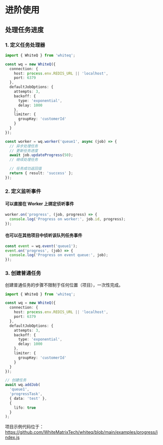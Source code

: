 # 进阶使用

## 处理任务进度

### 1. 定义任务处理器

```ts
import { WhiteQ } from 'whiteq';

const wq = new WhiteQ({
  connection: {
    host: process.env.REDIS_URL || 'localhost',
    port: 6379
  },
  defaultJobOptions: {
    attempts: 3,
    backoff: {
      type: 'exponential',
      delay: 1000
    },
    limiter: {
      groupKey: 'customerId'
    }
  }
});

const worker = wq.worker('queue1', async (job) => {
  // 异步处理任务
  // 更新任务进度
  await job.updateProgress(50);
  // 继续处理任务

  // 任务成功返回值
  return { result: 'success' };
});
```

### 2. 定义监听事件

#### 可以直接在 Worker 上绑定侦听事件

```ts
worker.on('progress', (job, progress) => {
  console.log('Progress on worker:', job.id, progress);
});
```

#### 也可以在其他项目中侦听该队列任务事件

```ts
const event = wq.event('queue1');
event.on('progress', (job) => {
  console.log('Progress on event queue:', job);
});
```

### 3. 创建普通任务

创建普通任务的步骤不限制于任何位置（项目），一次性完成。

```ts
import { WhiteQ } from 'whiteq';

const wq = new WhiteQ({
  connection: {
    host: process.env.REDIS_URL || 'localhost',
    port: 6379
  },
  defaultJobOptions: {
    attempts: 3,
    backoff: {
      type: 'exponential',
      delay: 1000
    },
    limiter: {
      groupKey: 'customerId'
    }
  }
});

// 创建任务
await wq.addJob(
  'queue1',
  'progressTask',
  { data: 'test' },
  {
    lifo: true
  }
);
```

项目示例代码位于： <https://github.com/WhiteMatrixTech/whiteq/blob/main/examples/progress/index.js>
